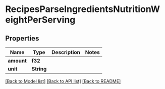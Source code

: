 # RecipesParseIngredientsNutritionWeightPerServing

## Properties

Name | Type | Description | Notes
------------ | ------------- | ------------- | -------------
**amount** | **f32** |  | 
**unit** | **String** |  | 

[[Back to Model list]](../README.md#documentation-for-models) [[Back to API list]](../README.md#documentation-for-api-endpoints) [[Back to README]](../README.md)


